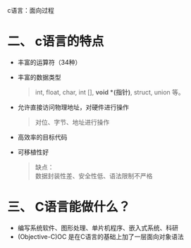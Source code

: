 c语言：面向过程

# 二、 c语言的特点
- 丰富的运算符（34种）
- 丰富的数据类型

	> int, float, char, int [], __void *(指针)__, struct, union 等。
- 允许直接访问物理地址，对硬件进行操作

	> 对位、字节、地址进行操作
- 高效率的目标代码
- 可移植性好

	> 缺点：  
	> 数据封装性差、安全性低、语法限制不严格

# 三、 C语言能做什么？
- 编写系统软件、图形处理、单片机程序、嵌入式系统、科研
- (Objective-C)OC 是在C语言的基础上加了一层面向对象语法